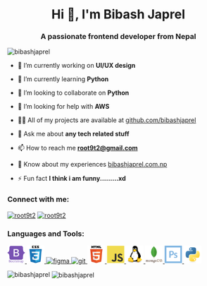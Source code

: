 <h1 align="center">Hi 👋, I'm Bibash Japrel</h1>
<h3 align="center">A passionate frontend developer from Nepal</h3>

<p align="left"> <img src="https://komarev.com/ghpvc/?username=bibashjaprel&label=Profile%20views&color=0e75b6&style=flat" alt="bibashjaprel" /> </p>

- 🔭 I’m currently working on **UI/UX design**

- 🌱 I’m currently learning **Python**

- 👯 I’m looking to collaborate on **Python**

- 🤝 I’m looking for help with **AWS**

- 👨‍💻 All of my projects are available at [github.com/bibashjaprel](github.com/bibashjaprel)

- 💬 Ask me about **any tech related stuff**

- 📫 How to reach me **root9t2@gmail.com**

- 📄 Know about my experiences [bibashjaprel.com.np](bibashjaprel.com.np)

- ⚡ Fun fact **I think i am funny.........xd**

<h3 align="left">Connect with me:</h3>
<p align="left">
<a href="https://fb.com/root9t2" target="blank"><img align="center" src="https://raw.githubusercontent.com/rahuldkjain/github-profile-readme-generator/master/src/images/icons/Social/facebook.svg" alt="root9t2" height="30" width="40" /></a>
<a href="https://www.youtube.com/channel/UCHpVFJLJnvYTav_BUWGUpXQ" target="blank"><img align="center" src="https://raw.githubusercontent.com/rahuldkjain/github-profile-readme-generator/master/src/images/icons/Social/youtube.svg" alt="root9t2" height="30" width="40" /></a>
</p>

<h3 align="left">Languages and Tools:</h3>
<p align="left"> <a href="https://getbootstrap.com" target="_blank" rel="noreferrer"> <img src="https://raw.githubusercontent.com/devicons/devicon/master/icons/bootstrap/bootstrap-plain-wordmark.svg" alt="bootstrap" width="40" height="40"/> </a> <a href="https://www.w3schools.com/css/" target="_blank" rel="noreferrer"> <img src="https://raw.githubusercontent.com/devicons/devicon/master/icons/css3/css3-original-wordmark.svg" alt="css3" width="40" height="40"/> </a> <a href="https://www.figma.com/" target="_blank" rel="noreferrer"> <img src="https://www.vectorlogo.zone/logos/figma/figma-icon.svg" alt="figma" width="40" height="40"/> </a> <a href="https://git-scm.com/" target="_blank" rel="noreferrer"> <img src="https://www.vectorlogo.zone/logos/git-scm/git-scm-icon.svg" alt="git" width="40" height="40"/> </a> <a href="https://www.w3.org/html/" target="_blank" rel="noreferrer"> <img src="https://raw.githubusercontent.com/devicons/devicon/master/icons/html5/html5-original-wordmark.svg" alt="html5" width="40" height="40"/> </a> <a href="https://developer.mozilla.org/en-US/docs/Web/JavaScript" target="_blank" rel="noreferrer"> <img src="https://raw.githubusercontent.com/devicons/devicon/master/icons/javascript/javascript-original.svg" alt="javascript" width="40" height="40"/> </a> <a href="https://www.linux.org/" target="_blank" rel="noreferrer"> <img src="https://raw.githubusercontent.com/devicons/devicon/master/icons/linux/linux-original.svg" alt="linux" width="40" height="40"/> </a> <a href="https://www.mongodb.com/" target="_blank" rel="noreferrer"> <img src="https://raw.githubusercontent.com/devicons/devicon/master/icons/mongodb/mongodb-original-wordmark.svg" alt="mongodb" width="40" height="40"/> </a> <a href="https://www.photoshop.com/en" target="_blank" rel="noreferrer"> <img src="https://raw.githubusercontent.com/devicons/devicon/master/icons/photoshop/photoshop-line.svg" alt="photoshop" width="40" height="40"/> </a> <a href="https://www.python.org" target="_blank" rel="noreferrer"> <img src="https://raw.githubusercontent.com/devicons/devicon/master/icons/python/python-original.svg" alt="python" width="40" height="40"/> </a> </p>

<p><img align="left" src="https://github-readme-stats.vercel.app/api/top-langs?username=bibashjaprel&show_icons=true&locale=en&layout=compact" alt="bibashjaprel" /></p>

<p>&nbsp;<img align="center" src="https://github-readme-stats.vercel.app/api?username=bibashjaprel&show_icons=true&locale=en" alt="bibashjaprel" /></p>
